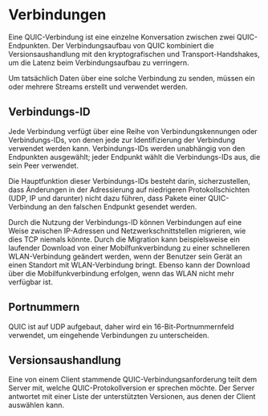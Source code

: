 # Verbindungen

Eine QUIC-Verbindung ist eine einzelne Konversation zwischen zwei QUIC-Endpunkten. Der Verbindungsaufbau von QUIC kombiniert die Versionsaushandlung mit den kryptografischen und Transport-Handshakes, um die Latenz beim Verbindungsaufbau zu verringern.

Um tatsächlich Daten über eine solche Verbindung zu senden, müssen ein oder mehrere Streams erstellt und verwendet werden.

## Verbindungs-ID

Jede Verbindung verfügt über eine Reihe von Verbindungskennungen oder Verbindungs-IDs, von denen jede zur Identifizierung der Verbindung verwendet werden kann. Verbindungs-IDs werden unabhängig von den Endpunkten ausgewählt; jeder Endpunkt wählt die Verbindungs-IDs aus, die sein Peer verwendet.

Die Hauptfunktion dieser Verbindungs-IDs besteht darin, sicherzustellen, dass Änderungen in der Adressierung auf niedrigeren Protokollschichten (UDP, IP und darunter) nicht dazu führen, dass Pakete einer QUIC-Verbindung an den falschen Endpunkt gesendet werden.

Durch die Nutzung der Verbindungs-ID können Verbindungen auf eine Weise zwischen IP-Adressen und Netzwerkschnittstellen migrieren, wie dies TCP niemals könnte. Durch die Migration kann beispielsweise ein laufender Download von einer Mobilfunkverbindung zu einer schnelleren WLAN-Verbindung geändert werden, wenn der Benutzer sein Gerät an einen Standort mit WLAN-Verbindung bringt. Ebenso kann der Download über die Mobilfunkverbindung erfolgen, wenn das WLAN nicht mehr verfügbar ist.

## Portnummern

QUIC ist auf UDP aufgebaut, daher wird ein 16-Bit-Portnummernfeld verwendet, um eingehende Verbindungen zu unterscheiden.

## Versionsaushandlung

Eine von einem Client stammende QUIC-Verbindungsanforderung teilt dem Server mit, welche QUIC-Protokollversion er sprechen möchte. Der Server antwortet mit einer Liste der unterstützten Versionen, aus denen der Client auswählen kann.
